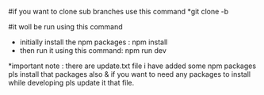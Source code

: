 #if you want to clone sub branches use this command
*git clone -b <branchName> <link>

#it woll be run using this command 
* initially install the npm packages : npm install
* then run it using this command: npm run dev 

*important note : there are update.txt file i have added some npm packages pls 
                  install that packages also & if you want to need any packages to install while
                  developing pls update it that file.
